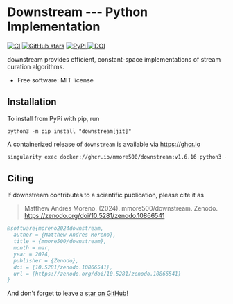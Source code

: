 # Downstream --- Python Implementation

[![CI](https://github.com/mmore500/downstream/actions/workflows/python-ci.yaml/badge.svg?branch=python)](https://github.com/mmore500/downstream/actions/workflows/python-ci.yaml?query=branch:python)
[![GitHub stars](https://img.shields.io/github/stars/mmore500/downstream.svg?style=flat-square&logo=github&label=Stars&logoColor=white)](https://github.com/mmore500/downstream)
[
![PyPi](https://img.shields.io/pypi/v/downstream.svg)
](https://pypi.python.org/pypi/downstream)
[![DOI](https://zenodo.org/badge/776865597.svg)](https://zenodo.org/doi/10.5281/zenodo.10866541)

downstream provides efficient, constant-space implementations of stream curation algorithms.

-   Free software: MIT license

<!---
-   Documentation: <https://downstream.readthedocs.io>.
-->

## Installation

To install from PyPi with pip, run

`python3 -m pip install "downstream[jit]"`

A containerized release of `downstream` is available via <https://ghcr.io>

```bash
singularity exec docker://ghcr.io/mmore500/downstream:v1.6.16 python3 -m downstream --help
```

## Citing

If downstream contributes to a scientific publication, please cite it as

> Matthew Andres Moreno. (2024). mmore500/downstream. Zenodo. https://zenodo.org/doi/10.5281/zenodo.10866541

```bibtex
@software{moreno2024downstream,
  author = {Matthew Andres Moreno},
  title = {mmore500/downstream},
  month = mar,
  year = 2024,
  publisher = {Zenodo},
  doi = {10.5281/zenodo.10866541},
  url = {https://zenodo.org/doi/10.5281/zenodo.10866541}
}
```

And don't forget to leave a [star on GitHub](https://github.com/mmore500/downstream/stargazers)!
